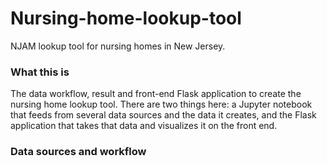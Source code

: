 # Nursing-home-lookup-tool
NJAM lookup tool for nursing homes in New Jersey.

### What this is
The data workflow, result and front-end Flask application to create the nursing home lookup tool. There are two things here: a Jupyter notebook that feeds from several data sources and the data it creates, and the Flask application that takes that data and visualizes it on the front end.

### Data sources and workflow
